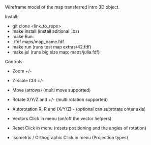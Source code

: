 Wireframe model of the map transferred intro 3D object.

Install:
 - git clone <link_to_repo>
 - make install (install aditional libs)
 - make
Run: 
 - ./fdf maps/map_name.fdf
 - make run (runs test map extras/42.fdf)
 - make jul (runs big size map: maps/julia.fdf)

 Controls:
- Zoom                      +/-
- Z-scale                   Ctrl +/-
- Move                      (arrows) (multi move supported)
- Rotate                    X/Y/Z and +/- (multi rotation supported)
- Autorotation              R, R and (X/Y/Z) - (optional can subrotate ohter axis)

- Vectors                   Click in menu (on/off the vector helpers)
- Reset                     Click in menu (resets positioning and the angles of rotation)
- Isometric / Orthographic  Click in menu (Projection types)
